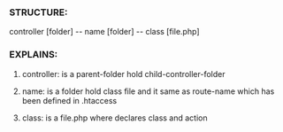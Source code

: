 ### STRUCTURE:

controller        [folder]
-- name           [folder]
   -- class       [file.php]


### EXPLAINS:

1. controller: is a parent-folder hold child-controller-folder

2. name: is a folder hold class file and it same as route-name which has been defined in .htaccess

3. class: is a file.php where declares class and action